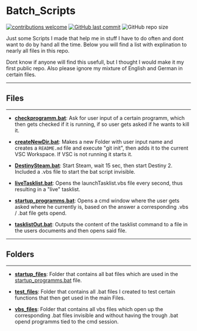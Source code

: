 # **Batch_Scripts**

[![contributions welcome](https://img.shields.io/badge/contributions-welcome-brightgreen.svg?style=flat)](https://github.com/PhilRoli/Batch_Scripts/pulls) [![GitHub last commit](https://img.shields.io/github/last-commit/philroli/Batch_Scripts)](https://github.com/PhilRoli/Batch_Scripts/pulls) ![GitHub repo size](https://img.shields.io/github/repo-size/philroli/Batch_Scripts)

Just some Scripts I made that help me in stuff I have to do often and dont want to do by hand all the time.
Below you will find a list with explination to nearly all files in this repo.

Dont know if anyone will find this usefull, but I thought I would make it my first public repo.
Also please ignore my mixture of English and German in certain files.

---

## Files

---

- **[checkprogramm.bat](/checkprogramm.bat)**: Ask for user input of a certain programm, which then gets checked if it is running, if so user gets asked if he wants to kill it.

- **[createNewDir.bat](/createNewDir.bat)**: Makes a new Folder with user input name and creates a `README.md` file and execute "git init", then adds it to the current VSC Workspace. If VSC is not running it starts it.

- **[DestinySteam.bat](/DestinySteam.bat)**: Start Steam, wait 15 sec, then start Destiny 2. Included a .vbs file to start the bat script invisible.

- **[liveTasklist.bat](/liveTasklist.bat)**: Opens the launchTasklist.vbs file every second, thus resulting in a "live" tasklist.

- **[startup_programms.bat](/startup_programms.bat)**: Opens a cmd window where the user gets asked where he currently is, based on the answer a corresponding .vbs / .bat file gets opend.

- **[tasklistOut.bat](/tasklistOut.bat)**: Outputs the content of the tasklist command to a file in the users documents and then opens said file.

---

## Folders

---

- **[startup_files](./startup_files)**: Folder that contains all bat files which are used in the [startup_programms.bat](./startup_programms.bat) file.

- **[test_files](./test_files)**: Folder that contains all .bat files I created to test certain functions that then get used in the main Files.

- **[vbs_files](./vbs_files)**: Folder that contains all vbs files which open up the corresponding .bat files invisible and without having the trough .bat opend programms tied to the cmd session.
